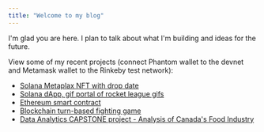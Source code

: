 ```yaml
---
title: "Welcome to my blog"
---
```


I'm glad you are here. I plan to talk about what I'm building and ideas for the future.

View some of my recent projects (connect Phantom wallet to the devnet and Metamask wallet to the Rinkeby test network):
- [Solana Metaplax NFT with drop date](https://nft-drop-starter-project-alpha-lac.vercel.app/)
- [Solana dApp, gif portal of rocket league gifs](https://gif-portal-starter.krishnacd93.repl.co/)
- [Ethereum smart contract](https://recipe-portal.krishnacd93.repl.co/)
- [Blockchain turn-based fighting game](https://nft-game-starter-project.krishnacd93.repl.co)
- [Data Analytics CAPSTONE project - Analysis of Canada's Food Industry](https://github.com/KrishnaCD93/DAAN-Capstone-Project)
